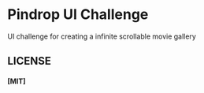 # Pindrop UI Challenge
UI challenge for creating a infinite scrollable movie gallery

## LICENSE

#### [MIT]

